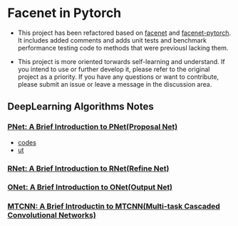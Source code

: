 # Facenet in Pytorch 

* This project has been refactored based on [facenet](https://github.com/davidsandberg/facenet) and [facenet-pytorch](https://github.com/timesler/facenet-pytorch). It includes added comments and adds unit tests and benchmark performance testing code to methods that were previousl lacking them. 

* This project is more oriented torwards self-learning and understand. If you intend to use or further develop it, please refer to the original project as a priority. If you have any questions or want to contribute, please submit an issue or leave a message in the discussion area. 


## DeepLearning Algorithms Notes 
### [PNet: A Brief Introduction to PNet(Proposal Net)](https://medium.com/)
* [codes]()
* [ut]()
### [RNet: A Brief Introduction to RNet(Refine Net)](https://medium.com/)
### [ONet: A Brief Introduction to ONet(Output Net)](https://medium.com/)
### [MTCNN: A Brief Introductin to MTCNN(Multi-task Cascaded Convolutional Networks)](https://medium.com/)